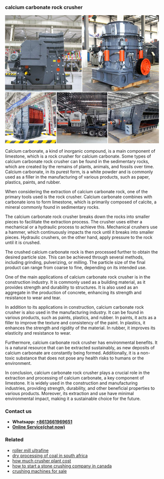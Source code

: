 <h3>calcium carbonate rock crusher</h3><img src='1708497309.jpg' alt=''><p>Calcium carbonate, a kind of inorganic compound, is a main component of limestone, which is a rock crusher for calcium carbonate. Some types of calcium carbonate rock crusher can be found in the sedimentary rocks, which are created by the remains of plants, animals, and fossils over time. Calcium carbonate, in its purest form, is a white powder and is commonly used as a filler in the manufacturing of various products, such as paper, plastics, paints, and rubber.</p><p>When considering the extraction of calcium carbonate rock, one of the primary tools used is the rock crusher. Calcium carbonate combines with carbonate ions to form limestone, which is primarily composed of calcite, a mineral commonly found in sedimentary rocks.</p><p>The calcium carbonate rock crusher breaks down the rocks into smaller pieces to facilitate the extraction process. The crusher uses either a mechanical or a hydraulic process to achieve this. Mechanical crushers use a hammer, which continuously impacts the rock until it breaks into smaller pieces. Hydraulic crushers, on the other hand, apply pressure to the rock until it is crushed.</p><p>The crushed calcium carbonate rock is then processed further to obtain the desired particle size. This can be achieved through several methods, including grinding, pulverizing, or milling. The particle size of the final product can range from coarse to fine, depending on its intended use.</p><p>One of the main applications of calcium carbonate rock crusher is in the construction industry. It is commonly used as a building material, as it provides strength and durability to structures. It is also used as an aggregate in the production of concrete, enhancing its strength and resistance to wear and tear.</p><p>In addition to its applications in construction, calcium carbonate rock crusher is also used in the manufacturing industry. It can be found in various products, such as paints, plastics, and rubber. In paints, it acts as a filler to improve the texture and consistency of the paint. In plastics, it enhances the strength and rigidity of the material. In rubber, it improves its elasticity and resistance to wear.</p><p>Furthermore, calcium carbonate rock crusher has environmental benefits. It is a natural resource that can be extracted sustainably, as new deposits of calcium carbonate are constantly being formed. Additionally, it is a non-toxic substance that does not pose any health risks to humans or the environment.</p><p>In conclusion, calcium carbonate rock crusher plays a crucial role in the extraction and processing of calcium carbonate, a key component of limestone. It is widely used in the construction and manufacturing industries, providing strength, durability, and other beneficial properties to various products. Moreover, its extraction and use have minimal environmental impact, making it a sustainable choice for the future.</p><h3>Contact us</h3><ul><li><strong>Whatsapp:&nbsp;<a href="https://wa.me/8613661969651">+8613661969651</a></strong></li><li><a href="https://swt.shibang-china.com/?git&amp;zhl&amp;calcium carbonate rock crusher"><strong>Online Service(chat now)</strong></a></li></ul><h3>Related</h3><ul><li><a href='roller mill ultrafine.md'>roller mill ultrafine</a></li><li><a href='dry processing of coal in south africa.md'>dry processing of coal in south africa</a></li><li><a href='how much crusher plant cost.md'>how much crusher plant cost</a></li><li><a href='how to start a stone crushing company in canada.md'>how to start a stone crushing company in canada</a></li><li><a href='crushing machines for sale.md'>crushing machines for sale</a></li></ul>